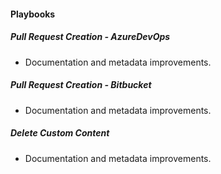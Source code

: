 
#### Playbooks

##### Pull Request Creation - AzureDevOps

- Documentation and metadata improvements.
##### Pull Request Creation - Bitbucket

- Documentation and metadata improvements.
##### Delete Custom Content

- Documentation and metadata improvements.
